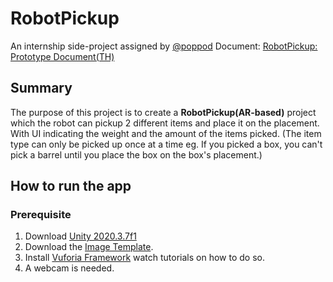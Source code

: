 # RobotPickup

An internship side-project assigned by [@poppod]
Document: [RobotPickup: Prototype Document(TH)]

## Summary
The purpose of this project is to create a **RobotPickup(AR-based)** project which the robot can pickup 2 different items and place it on the placement. With UI indicating the weight and the amount of the items picked. (The item type can only be picked up once at a time eg. If you picked a box, you can't pick a barrel until you place the box on the box's placement.)

## How to run the app
### Prerequisite
1. Download [Unity 2020.3.7f1]
2. Download the [Image Template].
3. Install [Vuforia Framework] watch tutorials on how to do so.
4. A webcam is needed.

[RobotPickup: Prototype Document(TH)]: https://docs.google.com/document/d/1vZPOcm1Ly8YszDtS-pH8uEq90Kt5Swp_eQc8RVU1uKw/
[@poppod]: https://github.com/poppod
[Vuforia Framework]: https://library.vuforia.com/
[Unity 2020.3.7f1]: https://unity3d.com/get-unity/download/archive
[Image Template]: https://i.imgur.com/XgT8CWd.jpg
